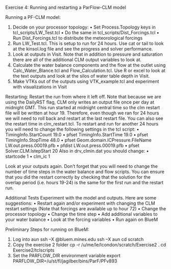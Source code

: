 Exercise 4: Running and restarting a ParFlow-CLM model

Running a PF-CLM model:
1.	Decide on your processor topology:
•	 Set Process.Topology keys in tcl_scripts/LW_Test.tcl 
•	Do the same in tcl_scripts/Dist_Forcings.tcl
•	Run Dist_Forcings.tcl to distribute the meteorological forcings
2.	Run LW_Test.tcl. This is setup to run for 24 hours. Use cat or tail to look at the kinsol.log file and see the progress and solver performance.  
3.	Look at outputs in Visit. Note that in addition to pressure and saturation there are all of the additional CLM output variables to look at.  
4.	Calculate the water balance components and the flow at the outlet using Calc_Water_Blance.tcl and Flow_Calculation.tcl. Use R or excel to look at the text outputs and look at the silos of water table depth in Visit. 
5.	Make VTKs out of the outputs using VTK_example.tcl and experiment with visualizations in Visit

Restarting:
Restart the run from where it left off. Note that because we are using the DailyRST flag, CLM only writes an output file once per day at midnight GMT.  This run started at midnight central time so the clm restart file will be written at hour 19.  Therefore, even though we ran for 24 hours we will need to roll back and restart at the last restart file. You can also see the restart time in clm_restart.tcl. To restart and run for another 24 hours you will need to change the following settings in the tcl script:
•	 TimingInfo.StartCount               19.0
•	pfset TimingInfo.StartTime                19.0
•	pfset TimingInfo.StopTime                 48.0
•	pfset Geom.domain.ICPressure.FileName        LW.out.press.00019.pfb
•	pfdist LW.out.press.00019.pfb
•	pfset Solver.CLM.IstepStart                           20
Also in drv_clmin.dat you should change:
•	startcode 	1
•	clm_ic  	1

Look at your outputs again. Don’t forget that you will need to change the number of time steps in the water balance and flow scripts.  You can ensure that you did the restart correctly by checking that the solution for the overlap period (i.e. hours 19-24) is the same for the first run and the restart run.

Additional Tests
Experiment with the model and outputs. Here are some suggestions:
•	Restart again and/or experiment with changing the CLM restart settings (Note that forcings are available up to hour 72)
•	Change the processor topology
•	Change the time step
•	Add additional variables to your water balance 
•	Look at the forcing variables
•	Run again on BlueM

Preliminary Steps for running on BlueM:
1.	Log into aun
ssh –X <username>@bluem.mines.edu
ssh –X aun
cd scratch
2.	Copy the exercise 2 folder
cp -r /u/me/le/lcondon/scratch/Exercise2 .
cd Exercise2/tclscripts
3.	Set the PARFLOW_DIR environment variable
export PARFLOW_DIR=/u/st/fl/jagilber/bins/ParF/PFv893

